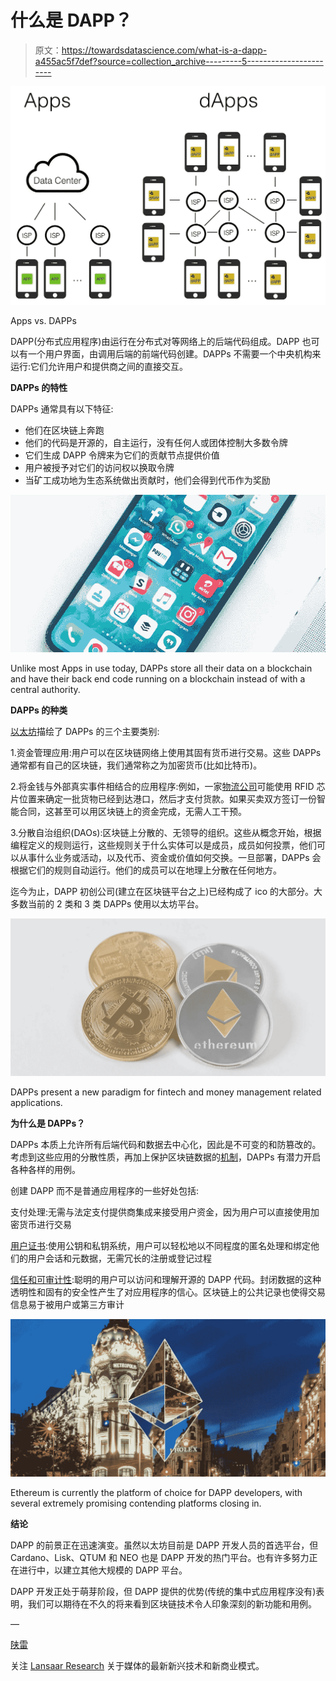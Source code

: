 # 什么是 DAPP？

> 原文：<https://towardsdatascience.com/what-is-a-dapp-a455ac5f7def?source=collection_archive---------5----------------------->

![](img/513a8c6f9d9bcffacedf5823075363fb.png)

Apps vs. DAPPs

DAPP(分布式应用程序)由运行在分布式对等网络上的后端代码组成。DAPP 也可以有一个用户界面，由调用后端的前端代码创建。DAPPs 不需要一个中央机构来运行:它们允许用户和提供商之间的直接交互。

**DAPPs 的特性**

DAPPs 通常具有以下特征:

*   他们在区块链上奔跑
*   他们的代码是开源的，自主运行，没有任何人或团体控制大多数令牌
*   它们生成 DAPP 令牌来为它们的贡献节点提供价值
*   用户被授予对它们的访问权以换取令牌
*   当矿工成功地为生态系统做出贡献时，他们会得到代币作为奖励

![](img/12685bfacd51a5f7538c92cbb7d9b6ea.png)

Unlike most Apps in use today, DAPPs store all their data on a blockchain and have their back end code running on a blockchain instead of with a central authority.

**DAPPs 的种类**

[以太坊](https://github.com/ethereum/wiki/wiki/White-Paper#applications)描绘了 DAPPs 的三个主要类别:

1.资金管理应用:用户可以在区块链网络上使用其固有货币进行交易。这些 DAPPs 通常都有自己的区块链，我们通常称之为加密货币(比如比特币)。

2.将金钱与外部真实事件相结合的应用程序:例如，一家[物流公司](/blockchain-technology-for-supply-chain-management-3a12b5d67aa3)可能使用 RFID 芯片位置来确定一批货物已经到达港口，然后才支付货款。如果买卖双方签订一份智能合同，这甚至可以用区块链上的资金完成，无需人工干预。

3.分散自治组织(DAOs):区块链上分散的、无领导的组织。这些从概念开始，根据编程定义的规则运行，这些规则关于什么实体可以是成员，成员如何投票，他们可以从事什么业务或活动，以及代币、资金或价值如何交换。一旦部署，DAPPs 会根据它们的规则自动运行。他们的成员可以在地理上分散在任何地方。

迄今为止，DAPP 初创公司(建立在区块链平台之上)已经构成了 ico 的大部分。大多数当前的 2 类和 3 类 DAPPs 使用以太坊平台。

![](img/eb36c3a1d1ecac5c66d23cd24b2e5ce8.png)

DAPPs present a new paradigm for fintech and money management related applications.

**为什么是 DAPPs？**

DAPPs 本质上允许所有后端代码和数据去中心化，因此是不可变的和防篡改的。考虑到这些应用的分散性质，再加上保护区块链数据的[机制](/mechanisms-securing-blockchain-data-9e762513ae28)，DAPPs 有潜力开启各种各样的用例。

创建 DAPP 而不是普通应用程序的一些好处包括:

支付处理:无需与法定支付提供商集成来接受用户资金，因为用户可以直接使用加密货币进行交易

[用户证书](/https-medium-com-shaanray-how-blockchains-will-solve-privacy-88944f3c67f0):使用公钥和私钥系统，用户可以轻松地以不同程度的匿名处理和绑定他们的用户会话和元数据，无需冗长的注册或登记过程

[信任和可审计性](/how-blockchains-will-enable-privacy-1522a846bf65):聪明的用户可以访问和理解开源的 DAPP 代码。封闭数据的这种透明性和固有的安全性产生了对应用程序的信心。区块链上的公共记录也使得交易信息易于被用户或第三方审计

![](img/3b9fd8b000f4b4ee0aed445b5ae14002.png)

Ethereum is currently the platform of choice for DAPP developers, with several extremely promising contending platforms closing in.

**结论**

DAPP 的前景正在迅速演变。虽然以太坊目前是 DAPP 开发人员的首选平台，但 Cardano、Lisk、QTUM 和 NEO 也是 DAPP 开发的热门平台。也有许多努力正在进行中，以建立其他大规模的 DAPP 平台。

DAPP 开发正处于萌芽阶段，但 DAPP 提供的优势(传统的集中式应用程序没有)表明，我们可以期待在不久的将来看到区块链技术令人印象深刻的新功能和用例。

—

[陕雷](http://www.shaanray.com/)

关注 [Lansaar Research](https://medium.com/lansaar) 关于媒体的最新新兴技术和新商业模式。